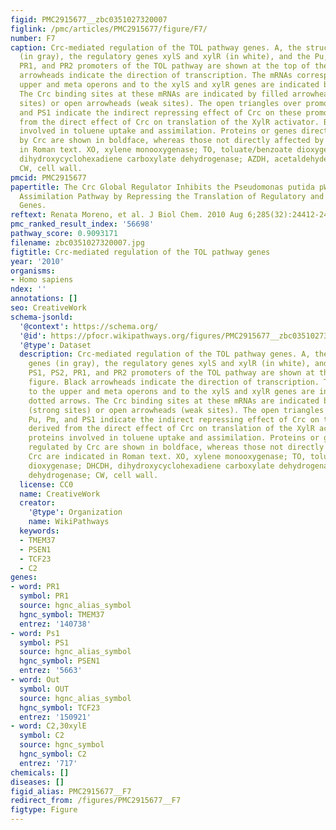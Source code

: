 ```yaml
---
figid: PMC2915677__zbc0351027320007
figlink: /pmc/articles/PMC2915677/figure/F7/
number: F7
caption: Crc-mediated regulation of the TOL pathway genes. A, the structural genes
  (in gray), the regulatory genes xylS and xylR (in white), and the Pu, Pm, PS1, PS2,
  PR1, and PR2 promoters of the TOL pathway are shown at the top of the figure. Black
  arrowheads indicate the direction of transcription. The mRNAs corresponding to the
  upper and meta operons and to the xylS and xylR genes are indicated by dotted arrows.
  The Crc binding sites at these mRNAs are indicated by filled arrowheads (strong
  sites) or open arrowheads (weak sites). The open triangles over promoters Pu, Pm,
  and PS1 indicate the indirect repressing effect of Crc on these promoters, derived
  from the direct effect of Crc on translation of the XylR activator. B, proteins
  involved in toluene uptake and assimilation. Proteins or genes directly regulated
  by Crc are shown in boldface, whereas those not directly affected by Crc are indicated
  in Roman text. XO, xylene monooxygenase; TO, toluate/benzoate dioxygenase; DHCDH,
  dihydroxycyclohexadiene carboxylate dehydrogenase; AZDH, acetaldehyde dehydrogenase;
  CW, cell wall.
pmcid: PMC2915677
papertitle: The Crc Global Regulator Inhibits the Pseudomonas putida pWW0 Toluene/Xylene
  Assimilation Pathway by Repressing the Translation of Regulatory and Structural
  Genes.
reftext: Renata Moreno, et al. J Biol Chem. 2010 Aug 6;285(32):24412-24419.
pmc_ranked_result_index: '56698'
pathway_score: 0.9093171
filename: zbc0351027320007.jpg
figtitle: Crc-mediated regulation of the TOL pathway genes
year: '2010'
organisms:
- Homo sapiens
ndex: ''
annotations: []
seo: CreativeWork
schema-jsonld:
  '@context': https://schema.org/
  '@id': https://pfocr.wikipathways.org/figures/PMC2915677__zbc0351027320007.html
  '@type': Dataset
  description: Crc-mediated regulation of the TOL pathway genes. A, the structural
    genes (in gray), the regulatory genes xylS and xylR (in white), and the Pu, Pm,
    PS1, PS2, PR1, and PR2 promoters of the TOL pathway are shown at the top of the
    figure. Black arrowheads indicate the direction of transcription. The mRNAs corresponding
    to the upper and meta operons and to the xylS and xylR genes are indicated by
    dotted arrows. The Crc binding sites at these mRNAs are indicated by filled arrowheads
    (strong sites) or open arrowheads (weak sites). The open triangles over promoters
    Pu, Pm, and PS1 indicate the indirect repressing effect of Crc on these promoters,
    derived from the direct effect of Crc on translation of the XylR activator. B,
    proteins involved in toluene uptake and assimilation. Proteins or genes directly
    regulated by Crc are shown in boldface, whereas those not directly affected by
    Crc are indicated in Roman text. XO, xylene monooxygenase; TO, toluate/benzoate
    dioxygenase; DHCDH, dihydroxycyclohexadiene carboxylate dehydrogenase; AZDH, acetaldehyde
    dehydrogenase; CW, cell wall.
  license: CC0
  name: CreativeWork
  creator:
    '@type': Organization
    name: WikiPathways
  keywords:
  - TMEM37
  - PSEN1
  - TCF23
  - C2
genes:
- word: PR1
  symbol: PR1
  source: hgnc_alias_symbol
  hgnc_symbol: TMEM37
  entrez: '140738'
- word: Ps1
  symbol: PS1
  source: hgnc_alias_symbol
  hgnc_symbol: PSEN1
  entrez: '5663'
- word: Out
  symbol: OUT
  source: hgnc_alias_symbol
  hgnc_symbol: TCF23
  entrez: '150921'
- word: C2,30xylE
  symbol: C2
  source: hgnc_symbol
  hgnc_symbol: C2
  entrez: '717'
chemicals: []
diseases: []
figid_alias: PMC2915677__F7
redirect_from: /figures/PMC2915677__F7
figtype: Figure
---
```

